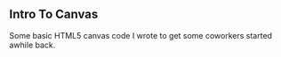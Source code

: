 ## Intro To Canvas 

Some basic HTML5 canvas code I wrote to get some coworkers started awhile back.